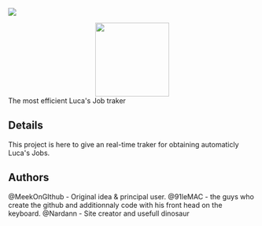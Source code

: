 ![](https://media.discordapp.net/attachments/1164596046316437635/1164596064213540905/image.png?ex=6543c99a&is=6531549a&hm=bd3a10a6cceea9b69a670cb7ef73dae6cf28962a2eea59892291a2ec81af39a6&=&width=2022&height=1138)
<div align="center">
  <img height="150" src="https://media.discordapp.net/attachments/1164596046316437635/1164596064213540905/image.png?ex=6543c99a&is=6531549a&hm=bd3a10a6cceea9b69a670cb7ef73dae6cf28962a2eea59892291a2ec81af39a6&=&width=2022&height=1138)g"/>
</div>
The most efficient Luca's Job traker

## Details
This project is here to give an real-time traker for obtaining automaticly Luca's Jobs.

## Authors
@MeekOnGIthub - Original idea & principal user.
@91leMAC - the guys who create the github and additionnaly code with his front head on the keyboard.
@Nardann - Site creator and usefull dinosaur
